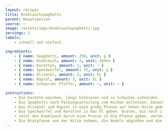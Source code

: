 ```yaml
---
layout: recipes
title: Knoblauchspaghetti
parent: Hauptspeisen
source: ~
image: /assets/imgs/knoblauchspaghetti.jpg
servings: 2
labels:
    - schnell und einfach

ingredients:
    - { name: Spaghetti, amount: 250, unit: g }
    - { name: Knoblauch, amount: 2, unit: Zehen }
    - { name: Karotten, amount: 2, unit: ~ }
    - { name: Speckwürfel, amount: 75, unit: g }
    - { name: Olivenöl, amount: 3, unit: EL }
    - { name: Rapsöl, amount: 3, unit: EL }
    - { name: Schwarzer Pfeffer, amount: ~, unit: ~ }

instructions:
    - Die Karotte waschen, längs halbieren und in Scheiben schneiden.
    - Die Spaghetti nach Packungsanleitung zum Kochen aufsetzen. Danach fortfahren.
    - Das Olivenöl und Rapsöl in eine große Pfanne auf hoher Hitze geben (Stufe 7/9 am Herd).
    - Die Speckwürfel und Karotten in das Öl geben. Braten, bis noch ca. 3 Minuten übrig sind, bis die Spaghetti fertig sind.
    - Jetzt den Knoblauch durch eine Presse in die Pfanne geben, umrühren und weiter braten, bis die Spaghetti fertig sind.
    - Die Bratpfanne von der Hitze nehmen, die Nudeln abgießen und die Nudeln auf die Teller geben. Anschließend das gebratene darauf verteilen und mit schwarzem Pfeffer nach Geschmack würzen. Fertig!
---
```

